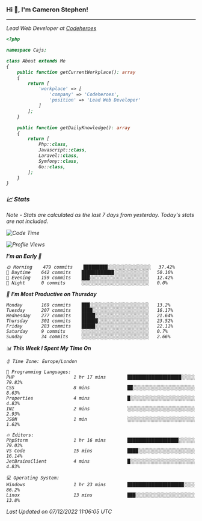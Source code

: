 ### Hi 👋, I'm Cameron Stephen!
<hr>
<p><em>Lead Web Developer at <a href="https://codeheroes.co.uk">Codeheroes</a></p>


```php
<?php

namespace Cajs;

class About extends Me
{
    public function getCurrentWorkplace(): array
    {
        return [
            'workplace' => [
                'company' => 'Codeheroes',
                'position' => 'Lead Web Developer'
            ]
        ];
    }

    public function getDailyKnowledge(): array
    {
        return [
            Php::class,
            Javascript::class,
            Laravel::class,
            Symfony::class,
            Go::class,
        ];
    }
}
```

### 📈 Stats
<p><em>Note - Stats are calculated as the last 7 days from yesterday. Today's stats are not included.</em></p>


<!--START_SECTION:waka-->
![Code Time](http://img.shields.io/badge/Code%20Time-3%2C229%20hrs%2057%20mins-blue)

![Profile Views](http://img.shields.io/badge/Profile%20Views-2-blue)

**I'm an Early 🐤** 

```text
🌞 Morning    479 commits    █████████░░░░░░░░░░░░░░░░   37.42% 
🌆 Daytime    642 commits    ████████████░░░░░░░░░░░░░   50.16% 
🌃 Evening    159 commits    ███░░░░░░░░░░░░░░░░░░░░░░   12.42% 
🌙 Night      0 commits      ░░░░░░░░░░░░░░░░░░░░░░░░░   0.0%

```
📅 **I'm Most Productive on Thursday** 

```text
Monday       169 commits    ███░░░░░░░░░░░░░░░░░░░░░░   13.2% 
Tuesday      207 commits    ████░░░░░░░░░░░░░░░░░░░░░   16.17% 
Wednesday    277 commits    █████░░░░░░░░░░░░░░░░░░░░   21.64% 
Thursday     301 commits    ██████░░░░░░░░░░░░░░░░░░░   23.52% 
Friday       283 commits    █████░░░░░░░░░░░░░░░░░░░░   22.11% 
Saturday     9 commits      ░░░░░░░░░░░░░░░░░░░░░░░░░   0.7% 
Sunday       34 commits     ░░░░░░░░░░░░░░░░░░░░░░░░░   2.66%

```


📊 **This Week I Spent My Time On** 

```text
⌚︎ Time Zone: Europe/London

💬 Programming Languages: 
PHP                      1 hr 17 mins        ████████████████████░░░░░   79.83% 
CSS                      8 mins              ██░░░░░░░░░░░░░░░░░░░░░░░   8.63% 
Properties               4 mins              █░░░░░░░░░░░░░░░░░░░░░░░░   4.83% 
INI                      2 mins              ░░░░░░░░░░░░░░░░░░░░░░░░░   2.93% 
JSON                     1 min               ░░░░░░░░░░░░░░░░░░░░░░░░░   1.62%

🔥 Editors: 
PhpStorm                 1 hr 16 mins        ███████████████████░░░░░░   79.03% 
VS Code                  15 mins             ████░░░░░░░░░░░░░░░░░░░░░   16.14% 
JetBrainsClient          4 mins              █░░░░░░░░░░░░░░░░░░░░░░░░   4.83%

💻 Operating System: 
Windows                  1 hr 23 mins        █████████████████████░░░░   86.2% 
Linux                    13 mins             ███░░░░░░░░░░░░░░░░░░░░░░   13.8%

```


 Last Updated on 07/12/2022 11:06:05 UTC
<!--END_SECTION:waka-->
